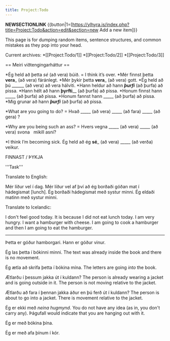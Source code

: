 ```yaml
---
title: Project:Todo
---
```


__NEWSECTIONLINK__
{{button|1=[https://ylhyra.is/index.php?title=Project:Todo&action=edit&section=new Add a new item]}}

This page is for dumping random items, sentence structures, and common mistakes as they pop into your head.

Current archives:
*[[Project:Todo/1]]
*[[Project:Todo/2]]
*[[Project:Todo/3]]

== Meiri viðtengingarháttur ==

*Ég held að þetta _sé_ (að vera) búið. = I think it’s over.
*Mér finnst þetta __vera___ (að vera) fáránlegt.
*Mér þykir þetta __vera___ (að vera) gott.
*Ég held að þú ______ (að vera) að vera hálviti.
*Hann heldur að hann ___þurfi___ (að þurfa) að pissa. 
*Hann hélt að hann __þyrfti____ (að þurfa) að pissa.
*Honum finnst hann _____ (að þurfa)  að pissa. 
*Honum fannst hann _____ (að þurfa)  að pissa.
*Mig grunar að hann ___þurfi___ (að þurfa) að pissa.

*What are you going to do? =
	Hvað _____ (að vera)  _____ (að fara)  _____ (að gera)  ?

*Why are you being such an ass? = 
	Hvers vegna _____ (að vera)  _____ (að vera)  svona  	mikill asni?

*I think I’m becoming sick.
	Ég held að ég __sé___ (að vera) _____ (að verða)  veikur.


FINNAST / ÞYKJA

'''Task'''

Translate to English:

Mér líður vel í dag. Mér líður vel af því að ég borðaði góðan mat í hádegismat [lunch]. Ég borðaði hádegismat með systur minni. Ég eldaði matinn með systur minni. 

Translate to Icelandic:

I don't feel good today. It is because I did not eat lunch today. I am very hungry. I want a hamburger with cheese. I am going to cook a hamburger and then I am going to eat the hamburger.

***

Þetta er góður hamborgari.
Hann er góður vinur.


Ég las þetta í bókinni minni.
The text was already inside the book and there is no movement.

Ég ætla að skrifa þetta í bókina mína.
The letters are going *into* the book.

Ætlarðu í þessum jakka út í kuldann?
The person is already wearing a jacket and is going outside in it. The person is not moving relative to the jacket.

Ætlarðu að fara í þennan jakka áður en þú ferð út í kuldann?
The person is about to go into a jacket. There is movement relative to the jacket.

Ég er ekki með *neina hugmynd*.
You do not have any idea (as in, you don't carry any). Þágufall would indicate that you are hanging out with it.

Ég er með bókina þína.

Ég er með afa þínum í kór.